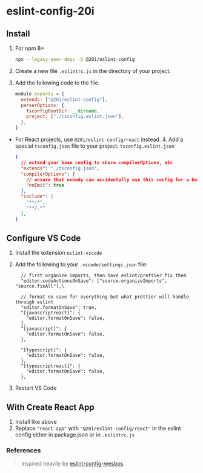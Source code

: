 # eslint-config-20i

## Install

1. For npm 8+

    ```sh
    npx --legacy-peer-deps -D @20i/eslint-config
    ```

2. Create a new file `.eslintrc.js` in the directory of your project.
3. Add the following code to the file.

    ```js
    module.exports = {
      extends: ["@20i/eslint-config"],
      parserOptions: {
        tsconfigRootDir: __dirname,
        project: ["./tsconfig.eslint.json"],
      },
    }
    ```

- For React projects, use `@20i/eslint-config/react` instead. 4. Add a special `tsconfig.json` file to your project: `tsconfig.eslint.json`

    ```json
    {
      // extend your base config to share compilerOptions, etc
      "extends": "./tsconfig.json",
      "compilerOptions": {
        // ensure that nobody can accidentally use this config for a build
        "noEmit": true
      },
      "include": [
        "**/*",
        "**/.*"
      ],
    }
    ```

## Configure VS Code

1. Install the extension `eslint-vscode`
2. Add the following to your `.vscode/settings.json` file:

    ```jsonc
      // first organize imports, then have eslint/prettier fix them
      "editor.codeActionsOnSave": ["source.organizeImports", "source.fixAll"],\

      // format on save for everything but what prettier will handle through eslint
      "editor.formatOnSave": true,
      "[javascriptreact]": {
        "editor.formatOnSave": false,
      },
      "[javascript]": {
        "editor.formatOnSave": false,
      },

      "[typescript]": {
        "editor.formatOnSave": false,
      },
      "[typescriptreact]": {
        "editor.formatOnSave": false,
      },
    ```

3. Restart VS Code

## With Create React App

1. Install like above
2. Replace `"react-app"` with `"@20i/eslint-config/react"` in the eslint config either in package.json or in `.eslintrc.js`

### References

> Inspired heavily by [eslint-config-wesbos](https://github.com/wesbos/eslint-config-wesbos)
